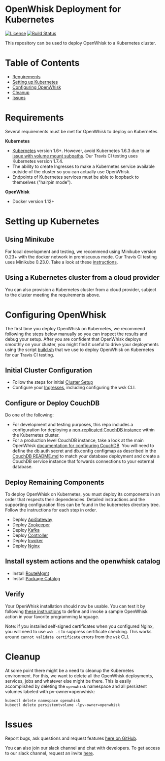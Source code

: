 # OpenWhisk Deployment for Kubernetes

[![License](https://img.shields.io/badge/license-Apache--2.0-blue.svg)](http://www.apache.org/licenses/LICENSE-2.0)
[![Build Status](https://travis-ci.org/apache/incubator-openwhisk-deploy-kube.svg?branch=master)](https://travis-ci.org/apache/incubator-openwhisk-deploy-kube)

This repository can be used to deploy OpenWhisk to a Kubernetes cluster.

# Table of Contents

* [Requirements](#requirements)
* [Setting up Kubernetes](#setting-up-kubernetes)
* [Configuring OpenWhisk](#configuring-openwhisk)
* [Cleanup](#cleanup)
* [Issues](#issues)

# Requirements
Several requirements must be met for OpenWhisk to deploy on Kubernetes.

**Kubernetes**
* [Kubernetes](https://github.com/kubernetes/kubernetes) version 1.6+. However, avoid Kubernetes 1.6.3 due to an [issue with volume mount subpaths](https://github.com/kubernetes/kubernetes/blob/master/CHANGELOG-1.6.md#known-issues-for-v163).  Our Travis CI testing uses Kubernetes version 1.7.4.
* The ability to create Ingresses to make a Kubernetes service available outside of the cluster so you can actually use OpenWhisk.
* Endpoints of Kubernetes services must be able to loopback to themselves ("hairpin mode").

**OpenWhisk**
* Docker version 1.12+

# Setting up Kubernetes

## Using Minikube

For local development and testing, we recommend using Minikube version 0.23+
with the docker network in promiscuous mode. Our Travis CI testing uses Minikube 0.23.0.
Take a look at these [instructions](/docs/setting_up_minikube/README.md).

## Using a Kubernetes cluster from a cloud provider

You can also provision a Kubernetes cluster from a cloud provider, subject to the cluster meeting the requirements above.

# Configuring OpenWhisk

The first time you deploy OpenWhisk on Kubernetes, we recommend
following the steps below manually so you can inspect the results and
debug your setup.  After you are confident that OpenWhisk deploys
smoothly on your cluster, you might find it useful to drive your
deployments using the script [build.sh](tools/travis/build.sh) that we
use to deploy OpenWhisk on Kubernetes for our Travis CI testing.

## Initial Cluster Configuration

* Follow the steps for initial [Cluster Setup](kubernetes/cluster-setup)
* Configure your [Ingresses](kubernetes/ingress), including configuring the wsk CLI.

## Configure or Deploy CouchDB

Do one of the following:
* For development and testing purposes, this repo includes a configuration
  for deploying a [non-replicated CouchDB instance](kubernetes/couchdb)
  within the Kubernetes cluster.
* For a production level CouchDB instance, take a look at the main
  OpenWhisk [documentation for configuring CouchDB](https://github.com/apache/incubator-openwhisk/blob/master/tools/db/README.md).
  You will need to define the db.auth secret and db.config configmap as described in the [CouchDB README.md](kubernetes/couchdb/README.md)
  to match your database deployment and create a CouchDB service instance
  that forwards connections to your external database.

## Deploy Remaining Components

To deploy OpenWhisk on Kubernetes, you must deploy its components in
an order that respects their dependencies.  Detailed instructions and
the supporting configuration files can be found in the kubernetes
directory tree. Follow the instructions for each step in order.

* Deploy [ApiGateway](kubernetes/apigateway)
* Deploy [Zookeeper](kubernetes/zookeeper)
* Deploy [Kafka](kubernetes/kafka)
* Deploy [Controller](kubernetes/controller)
* Deploy [Invoker](kubernetes/invoker)
* Deploy [Nginx](kubernetes/nginx)

## Install system actions and the openwhisk catalog

* Install [RouteMgmt](kubernetes/routemgmt)
* Install [Package Catalog](kubernetes/openwhisk-catalog)

## Verify

Your OpenWhisk installation should now be usable.  You can test it by following
[these instructions](https://github.com/apache/incubator-openwhisk/blob/master/docs/actions.md)
to define and invoke a sample OpenWhisk action in your favorite programming language.

Note: if you installed self-signed certificates when you configured Nginx, you will need to use `wsk -i` to suppress certificate checking.  This works around `cannot validate certificate` errors from the `wsk` CLI.

# Cleanup

At some point there might be a need to cleanup the Kubernetes environment.
For this, we want to delete all the OpenWhisk deployments, services, jobs
and whatever else might be there. This is easily accomplished by
deleting the `openwhisk` namespace and all persistent volumes labeled with
pv-owner=openwhisk:

```
kubectl delete namespace openwhisk
kubectl delete persistentvolume -lpv-owner=openwhisk
```

# Issues

Report bugs, ask questions and request features [here on GitHub](../../issues).

You can also join our slack channel and chat with developers. To get access to our slack channel, request an invite [here](http://slack.openwhisk.org).
